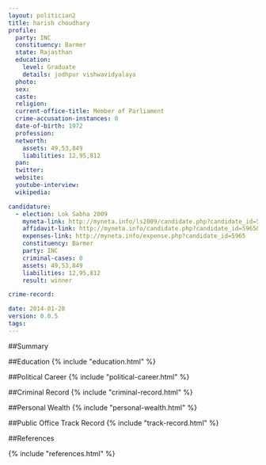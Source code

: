 ```yaml
---
layout: politician2
title: harish choudhary
profile: 
  party: INC
  constituency: Barmer
  state: Rajasthan
  education: 
    level: Graduate
    details: jodhpur vishwavidyalaya
  photo: 
  sex: 
  caste: 
  religion: 
  current-office-title: Member of Parliament
  crime-accusation-instances: 0
  date-of-birth: 1972
  profession: 
  networth: 
    assets: 49,53,849
    liabilities: 12,95,812
  pan: 
  twitter: 
  website: 
  youtube-interview: 
  wikipedia: 

candidature: 
  - election: Lok Sabha 2009
    myneta-link: http://myneta.info/ls2009/candidate.php?candidate_id=5965
    affidavit-link: http://myneta.info/candidate.php?candidate_id=5965&scan=original
    expenses-link: http://myneta.info/expense.php?candidate_id=5965
    constituency: Barmer 
    party: INC
    criminal-cases: 0
    assets: 49,53,849
    liabilities: 12,95,812
    result: winner 

crime-record: 

date: 2014-01-28
version: 0.0.5
tags: 
---
```

##Summary


##Education
{% include "education.html" %}


##Political Career
{% include "political-career.html" %}


##Criminal Record
{% include "criminal-record.html" %}


##Personal Wealth
{% include "personal-wealth.html" %}


##Public Office Track Record
{% include "track-record.html" %}


##References


{% include "references.html" %}
